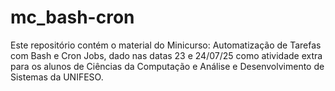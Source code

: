 # mc_bash-cron
Este repositório contém o material do Minicurso: Automatização de Tarefas com Bash e Cron Jobs, dado nas datas 23 e 24/07/25 como atividade extra para os alunos de Ciências da Computação e Análise e Desenvolvimento de Sistemas da UNIFESO.
